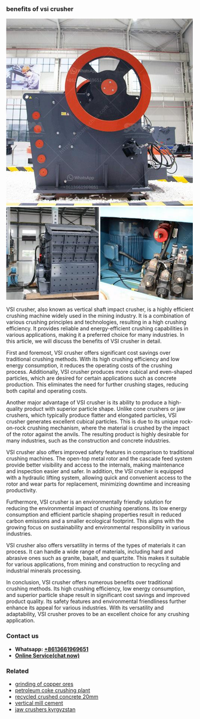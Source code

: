 <h3>benefits of vsi crusher</h3><img src='1704951476.jpg' alt=''><p>VSI crusher, also known as vertical shaft impact crusher, is a highly efficient crushing machine widely used in the mining industry. It is a combination of various crushing principles and technologies, resulting in a high crushing efficiency. It provides reliable and energy-efficient crushing capabilities in various applications, making it a preferred choice for many industries. In this article, we will discuss the benefits of VSI crusher in detail.</p><p>First and foremost, VSI crusher offers significant cost savings over traditional crushing methods. With its high crushing efficiency and low energy consumption, it reduces the operating costs of the crushing process. Additionally, VSI crusher produces more cubical and even-shaped particles, which are desired for certain applications such as concrete production. This eliminates the need for further crushing stages, reducing both capital and operating costs.</p><p>Another major advantage of VSI crusher is its ability to produce a high-quality product with superior particle shape. Unlike cone crushers or jaw crushers, which typically produce flatter and elongated particles, VSI crusher generates excellent cubical particles. This is due to its unique rock-on-rock crushing mechanism, where the material is crushed by the impact of the rotor against the anvils. The resulting product is highly desirable for many industries, such as the construction and concrete industries.</p><p>VSI crusher also offers improved safety features in comparison to traditional crushing machines. The open-top metal rotor and the cascade feed system provide better visibility and access to the internals, making maintenance and inspection easier and safer. In addition, the VSI crusher is equipped with a hydraulic lifting system, allowing quick and convenient access to the rotor and wear parts for replacement, minimizing downtime and increasing productivity.</p><p>Furthermore, VSI crusher is an environmentally friendly solution for reducing the environmental impact of crushing operations. Its low energy consumption and efficient particle shaping properties result in reduced carbon emissions and a smaller ecological footprint. This aligns with the growing focus on sustainability and environmental responsibility in various industries.</p><p>VSI crusher also offers versatility in terms of the types of materials it can process. It can handle a wide range of materials, including hard and abrasive ones such as granite, basalt, and quartzite. This makes it suitable for various applications, from mining and construction to recycling and industrial minerals processing.</p><p>In conclusion, VSI crusher offers numerous benefits over traditional crushing methods. Its high crushing efficiency, low energy consumption, and superior particle shape result in significant cost savings and improved product quality. Its safety features and environmental friendliness further enhance its appeal for various industries. With its versatility and adaptability, VSI crusher proves to be an excellent choice for any crushing application.</p><h3>Contact us</h3><ul><li><strong>Whatsapp:&nbsp;<a href="https://wa.me/8613661969651">+8613661969651</a></strong></li><li><a href="https://swt.shibang-china.com/?git&amp;zhl&amp;benefits of vsi crusher"><strong>Online Service(chat now)</strong></a></li></ul><h3>Related</h3><ul><li><a href='grinding of copper ores.md'>grinding of copper ores</a></li><li><a href='petroleum coke crushing plant.md'>petroleum coke crushing plant</a></li><li><a href='recycled crushed concrete 20mm.md'>recycled crushed concrete 20mm</a></li><li><a href='vertical mill cement.md'>vertical mill cement</a></li><li><a href='jaw crushers kyrgyzstan.md'>jaw crushers kyrgyzstan</a></li></ul>